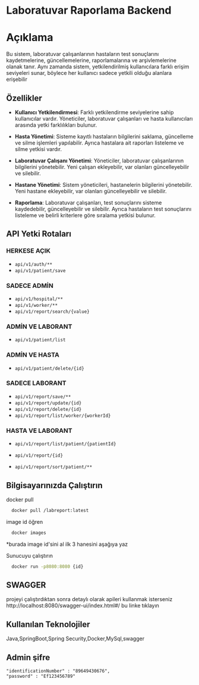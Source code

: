 
# Laboratuvar Raporlama Backend


# Açıklama
 Bu sistem, laboratuvar çalışanlarının hastaların test sonuçlarını kaydetmelerine, güncellemelerine, raporlamalarına ve arşivlemelerine olanak tanır. Aynı zamanda sistem, yetkilendirilmiş kullanıcılara farklı erişim seviyeleri sunar, böylece her kullanıcı sadece yetkili olduğu alanlara erişebilir



## Özellikler

- **Kullanıcı Yetkilendirmesi**: Farklı yetkilendirme seviyelerine sahip kullanıcılar vardır. Yöneticiler, laboratuvar çalışanları ve hasta kullanıcıları arasında yetki farklılıkları bulunur.
  
- **Hasta Yönetimi**: Sisteme kayıtlı hastaların bilgilerini saklama, güncelleme ve silme işlemleri yapılabilir. Ayrıca hastalara ait raporları listeleme ve silme yetkisi vardır.

- **Laboratuvar Çalışanı Yönetimi**: Yöneticiler, laboratuvar çalışanlarının bilgilerini yönetebilir. Yeni çalışan ekleyebilir, var olanları güncelleyebilir ve silebilir.

- **Hastane Yönetimi**: Sistem yöneticileri, hastanelerin bilgilerini yönetebilir. Yeni hastane ekleyebilir, var olanları güncelleyebilir ve silebilir.

- **Raporlama**: Laboratuvar çalışanları, test sonuçlarını sisteme kaydedebilir, güncelleyebilir ve silebilir. Ayrıca hastaların test sonuçlarını listeleme ve belirli kriterlere göre sıralama yetkisi bulunur.

## API Yetki Rotaları

### HERKESE AÇIK

- `api/v1/auth/**`
- `api/v1/patient/save`

### SADECE ADMİN

- `api/v1/hospital/**`
- `api/v1/worker/**`
- `api/v1/report/search/{value}`

### ADMİN VE LABORANT

- `api/v1/patient/list`

### ADMİN VE HASTA

- `api/v1/patient/delete/{id}`

### SADECE LABORANT

- `api/v1/report/save/**`
- `api/v1/report/update/{id}`
- `api/v1/report/delete/{id}`
- `api/v1/report/list/worker/{workerId}`

### HASTA VE LABORANT

- `api/v1/report/list/patient/{patientId}`
- `api/v1/report/{id}`

- `api/v1/report/sort/patient/**`








  
## Bilgisayarınızda Çalıştırın

docker pull

```bash
  docker pull /labreport:latest
```

image id öğren
```bash
  docker images
```
*burada image id'sini al ilk 3 hanesini 
aşağıya yaz



Sunucuyu çalıştırın

```bash
  docker run -p8080:8080 {id}
```

## SWAGGER
  projeyi çalıştırdıktan sonra detaylı olarak apileri kullanmak isterseniz 
  http://localhost:8080/swagger-ui/index.html#/
bu linke tıklayın
  
## Kullanılan Teknolojiler

 Java,SpringBoot,Spring Security,Docker,MySql,swagger

 ## Admin şifre
    "identificationNumber" : "89649430676",
    "password" : "Ef123456789"
    

 

  
